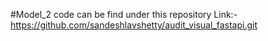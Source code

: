 #Model_2 code can be find under this repository
Link:- https://github.com/sandeshlavshetty/audit_visual_fastapi.git

